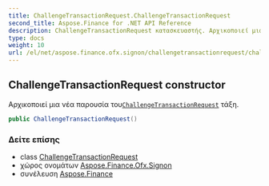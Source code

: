 ```yaml
---
title: ChallengeTransactionRequest.ChallengeTransactionRequest
second_title: Aspose.Finance for .NET API Reference
description: ChallengeTransactionRequest κατασκευαστής. Αρχικοποιεί μια νέα παρουσία τουChallengeTransactionRequest τάξη.
type: docs
weight: 10
url: /el/net/aspose.finance.ofx.signon/challengetransactionrequest/challengetransactionrequest/
---
```

## ChallengeTransactionRequest constructor

Αρχικοποιεί μια νέα παρουσία του[`ChallengeTransactionRequest`](../) τάξη.

```csharp
public ChallengeTransactionRequest()
```

### Δείτε επίσης

* class [ChallengeTransactionRequest](../)
* χώρος ονομάτων [Aspose.Finance.Ofx.Signon](../../challengetransactionrequest/)
* συνέλευση [Aspose.Finance](../../../)


